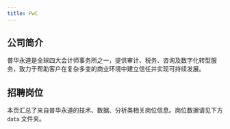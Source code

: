 ```yaml
---
title: PwC
---
```


## 公司简介
普华永道是全球四大会计师事务所之一，提供审计、税务、咨询及数字化转型服务，致力于帮助客户在复杂多变的商业环境中建立信任并实现可持续发展。

## 招聘岗位
本页汇总了来自普华永道的技术、数据、分析类相关岗位信息。岗位数据请见下方 `data` 文件夹。
